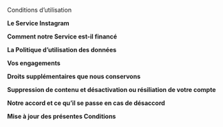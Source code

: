 Conditions d’utilisation

**Le Service Instagram**

**Comment notre Service est-il financé**

**La Politique d’utilisation des données**

**Vos engagements**

**Droits supplémentaires que nous conservons**

**Suppression de contenu et désactivation ou résiliation de votre compte**

**Notre accord et ce qu’il se passe en cas de désaccord**

**Mise à jour des présentes Conditions**